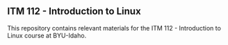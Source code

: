 ## ITM 112 - Introduction to Linux

This repository contains relevant materials for the ITM 112 - Introduction to Linux course at BYU-Idaho.
